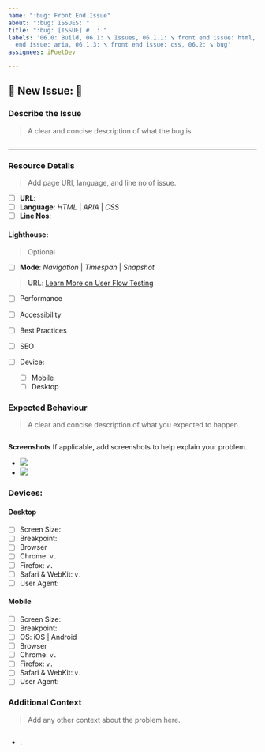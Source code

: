 ```yaml
---
name: ":bug: Front End Issue"
about: ":bug: ISSUES: "
title: ":bug: [ISSUE] #  : "
labels: '06.0: Build, 06.1: ⭸ Issues, 06.1.1: ⭸ front end issue: html, 06.1.2: ⭸ front
  end issue: aria, 06.1.3: ⭸ front end issue: css, 06.2: ⭸ bug'
assignees: iPoetDev

---
```


## :bug: New Issue:        :bug:

### Describe the Issue
> A clear and concise description of what the bug is.

```less

```

---

### Resource Details
> Add page URI, language, and line no of issue.

- [ ] **URL**: [  ]()
- [ ] **Language**: _HTML_ |  _ARIA_ | _CSS_ 
- [ ] **Line Nos**: 

#### Lighthouse:
> Optional

- [ ] **Mode**: _Navigation_ | _Timespan_ | _Snapshot_
>  **URL**: [Learn More on User Flow Testing](https://github.com/GoogleChrome/lighthouse/blob/HEAD/docs/user-flows.md) 

- [ ] Performance
- [ ] Accessibility
- [ ] Best Practices
- [ ] SEO

- [ ] Device: 
  - [ ] Mobile
  - [ ] Desktop

### Expected Behaviour

> A clear and concise description of what you expected to happen.

```less

```

**Screenshots**
If applicable, add screenshots to help explain your problem.

- ![](https:// )
- ![](https:// )


### Devices:

#### Desktop

- [ ] Screen Size: 
- [ ] Breakpoint: 
 -[ ] Browser
  - [ ] Chrome: `v.  `
  - [ ] Firefox: `v.  `
  - [ ] Safari & WebKit: `v.  `
- [ ] User Agent: `   `

#### Mobile

- [ ] Screen Size: 
- [ ] Breakpoint: 
- [ ] OS: iOS | Android
 -[ ] Browser
  - [ ] Chrome: `v.  `
  - [ ] Firefox: `v.  `
  - [ ] Safari & WebKit: `v.  `
- [ ] User Agent: `   `

### Additional Context
> Add any other context about the problem here.

```less

```

- .
